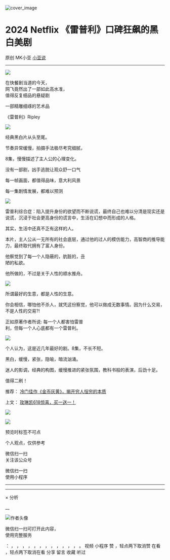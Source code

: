 ![cover_image](https://mmbiz.qpic.cn/mmbiz_jpg/A8SKDch4cJE8icY0eCbs9cVTAHlKfKCHVmlHcwFLsNp6cPwouhoiazRtNibxfick52D3nAdmwA5um0ZBC3jssr85YQ/0?wx_fmt=jpeg)

#  2024 Netflix 《雷普利》口碑狂飙的黑白美剧

原创  MK小亚  [ 小亚说 ](javascript:void\(0\);)

__ _ _ _ _

  

![](https://mmbiz.qpic.cn/mmbiz_jpg/A8SKDch4cJE8icY0eCbs9cVTAHlKfKCHVHGgI0XCzm5NIVm4kHgpDqF8ZX9DbW2VvHEZSmLAFMSNCwhcBHYdoGg/640?wx_fmt=jpeg)

  

在快餐剧当道的今天，  
网飞竟然出了一部如此高水准，  
值得反复细品的悬疑剧

一部精雕细琢的艺术品

《雷普利》Ripley

  

![](https://mmbiz.qpic.cn/mmbiz_png/A8SKDch4cJE8icY0eCbs9cVTAHlKfKCHV21OicVw4vYnuthvAFic6qLeOucicjNa9k2gbVw0kIkuNzZX0W5T7iazxgw/640?wx_fmt=png&from=appmsg)

  

  

经典黑白片从头至尾。

节奏异常缓慢，拍摄手法极尽考究细腻，

  

8集，慢慢描述了主人公的心理变化。

  
没有一部剧，凶手逃脱让观众舒一口气

  

每一帧画面，都值得品味，意大利风景  

每一集剧情发展，都难以预测

  

![](https://mmbiz.qpic.cn/mmbiz_png/A8SKDch4cJE8icY0eCbs9cVTAHlKfKCHVxWTfd0Kqr6TdVraPlhdLFfOHTRVme8xF7ZP3ic9FlS1kyog2lQhZ39A/640?wx_fmt=png&from=appmsg)

  

  

雷普利综合症：陷入提升身份的欲望而不断说谎，最终自己也难以分清是现实还是说谎，沉浸于社会更高身份的谎言中，生活在幻想中而形成的人格。

  
其实，生活中还真不乏有这样的人。

  
本片，主人公从一无所有的社会底层，通过他的过人的模仿能力，高智商的推导能力，最终取代拥有了富人身份。

  

他察觉到了每一个人隐蔽的，肮脏的，丑  
陋的私欲。

他所做的，不过是关于人性的顺水推舟。

  

![](https://mmbiz.qpic.cn/mmbiz_jpg/A8SKDch4cJE8icY0eCbs9cVTAHlKfKCHVVKBuAblVTQuFmT7aKy00A5fkicPAgrIlyxEh5HCzC1WhCMiaKabGrrOg/640?wx_fmt=jpeg&from=appmsg)

  

  

所谓最好的生意，都是人性的生意。

你会相信，哪怕他不杀人，就凭这份察觉，他可以做成无数事情。因为什么交易，不是人性的交易?!  
  
正如原著作者所说: 每一个人都害怕雷普  
利，但每一个人心底都有一个雷普利。

  

![](https://mmbiz.qpic.cn/mmbiz_png/A8SKDch4cJE8icY0eCbs9cVTAHlKfKCHVZ5RyJPzY3CoIRDo0pO99tdbvKIdg9icODoDYwHKotibvdMa0ce4DP00g/640?wx_fmt=png&from=appmsg)

  

  

个人认为，这是近几年最好的剧。8集，不长不短。

黑白，缓慢，紧张，隐喻，暗流汹涌。

迷人的影调，经典的构图，缓慢推进的紧张氛围，教科书般的表演，后劲十足。

  
值得二刷！

  

推荐： [ 冷门佳作《金币灰黄》，揭开穷人恒穷的本质
](http://mp.weixin.qq.com/s?__biz=MzUxNDAwNTk0MQ==&mid=2247485030&idx=1&sn=67c99dc63d974f62f49ab281059aa1d5&chksm=f94dc8bcce3a41aaa6776d41b30d734dc69290779aa8f7a5a355b89ad6bf9bf78510f7c6b748&scene=21#wechat_redirect)  

上文： [ 玫琳凯618惊喜，买一送一！
](http://mp.weixin.qq.com/s?__biz=MzUxNDAwNTk0MQ==&mid=2247485167&idx=1&sn=f0b100153178bdefff424808a16d95a4&chksm=f94dc835ce3a4123b5b9f58c78da72c42d0ab905fd175c338a988d52b4e11ccef244a9f81099&scene=21#wechat_redirect)

![](https://mmbiz.qpic.cn/mmbiz_gif/b96CibCt70iaZ7Bia3Wm91cEuWhERXfCYjTia9tf7aMjVBNRETSa2NpGjCV6tyNvgCLos8LBgwEgxcwaIw8zdOsG7A/640?wx_fmt=gif)

![](https://mmbiz.qpic.cn/mmbiz_jpg/A8SKDch4cJEicCnqTxiatgGquhIicZ1wJ1Dth5YOOzoYV7U4N3HmiaO0vVAzjOpBVdtF0gnL632Fc7HqiaDmgveQDEw/640?wx_fmt=jpeg)

  

预览时标签不可点

个人观点，仅供参考

微信扫一扫  
关注该公众号



微信扫一扫  
使用小程序

****



****



×  分析

__

![作者头像](http://mmbiz.qpic.cn/mmbiz_png/A8SKDch4cJE0KicTMyrVCx3VLqEgic5sJ1V5QeGZTibG9GLZlSCXSj5ByXNkib5PBrZVMkI41KKxgwE1K9gfypUeRg/0?wx_fmt=png)

微信扫一扫可打开此内容，  
使用完整服务

：  ，  ，  ，  ，  ，  ，  ，  ，  ，  ，  ，  ，  。  视频  小程序  赞  ，轻点两下取消赞  在看  ，轻点两下取消在看
分享  留言  收藏  听过

